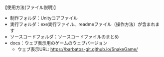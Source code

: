 【使用方法(ファイル説明)】
- 制作フォルダ：Unityコアファイル
- 実行フォルダ：exe実行ファイル、readmeファイル（操作方法）が含まれます
- ソースコードフォルダ：ソースコードファイルのまとめ
- docs：ウェブ表示用のゲームのウェブバージョン
  - ウェブ表示URL: https://barbatos-git.github.io/SnakeGame/
